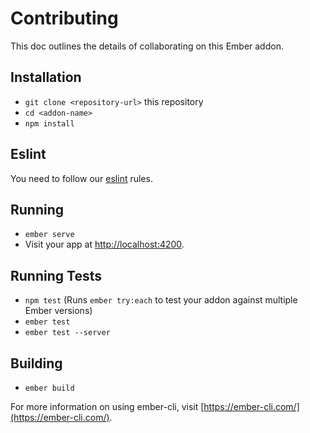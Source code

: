 # Contributing

This doc outlines the details of collaborating on this Ember addon.

## Installation

* `git clone <repository-url>` this repository
* `cd <addon-name>`
* `npm install`

## Eslint

You need to follow our [eslint](https://github.com/BBVAEngineering/javascript/tree/master/eslint-config-bbva) rules.

## Running

* `ember serve`
* Visit your app at [http://localhost:4200](http://localhost:4200).

## Running Tests

* `npm test` (Runs `ember try:each` to test your addon against multiple Ember versions)
* `ember test`
* `ember test --server`

## Building

* `ember build`

For more information on using ember-cli, visit [https://ember-cli.com/](https://ember-cli.com/).
